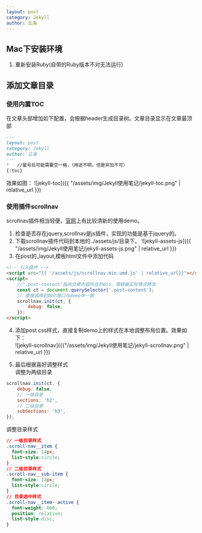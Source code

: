 ```yaml
---
layout: post
category: Jekyll
author: 云海
---
```

## Mac下安装环境
1. 重新安装Ruby(自带的Ruby版本不对无法运行)

## 添加文章目录
### 使用内置TOC
在文章头部增加如下配置，会根据header生成目录树。文章目录显示在文章最顶部

```markdown
---
layout: post
category: Jekyll
author: 云海
---
*   //星号后可能需要空一格，（用途不明，但是非加不可） 
{:toc}
```

效果如图：
![jekyll-toc]({{ "/assets/img/Jekyll使用笔记/jekyll-toc.png" | relative_url }})

### 使用插件scrollnav
scrollnav插件相当轻便，[官网](https://scrollnav.com/)上有比较清新的使用demo。
1. 检查是否存在jquery,scrollnav是js插件，实现的功能是基于jquery的。
2. 下载scrollnav插件代码到本地的../assets/js/目录下。
![jekyll-assets-js]({{ "/assets/img/Jekyll使用笔记/jekyll-assets-js.png" | relative_url }})
3. 在post的_layout,模板html文件中添加代码
```html
<!-- 引入插件 -->
<script src="{{ '/assets/js/scrollnav.min.umd.js' | relative_url}}"></script>
<script>
    //".post-content"指向文章内容所在的div，需根据实际情况修改
    const ct = document.querySelector('.post-content');  
    // 直接调用初始化接口与demo中一致
    scrollnav.init(ct, { 
        debug: false,
    });
</script>
```

4. 添加post css样式，直接复制demo上的样式在本地调整布局位置。效果如下：<br/>
![jekyll-scrollnav]({{"/assets/img/Jekyll使用笔记/jekyll-scrollnav.png" | relative_url }})

5. 最后根据喜好调整样式<br/>调整为两级目录<br/>
```js
scrollnav.init(ct, { 
    debug: false,
    // 一级目录
    sections: 'h2', 
    // 二级目录
    subSections: 'h3',
});
```
调整目录样式
```css
// 一级目录样式
.scroll-nav__item {
  font-size: 14px;
  list-style:circle;
}
// 二级目录样式
.scroll-nav__sub-item {
  font-size: 12px;
  list-style:circle;
}
// 目录选中样式
.scroll-nav__item--active {
  font-weight: 600;
  position: relative;
  list-style:disc;
}
```
